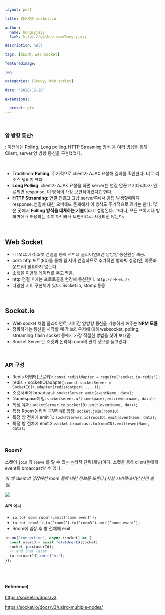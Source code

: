 ```yaml
---
layout: post

title: 웹소켓과 socket.io

author: 
  name: hungryjayy
  link: https://github.com/hungryjayy

description: null

tags: [웹소켓, web socket]

featuredImage: 

img: 

categories: [Study, Web socket]

date: '2020-12-28'

extensions:

  preset: gfm
---
```


<br>

### 양 방향 통신?
: 이전에는 Polling, Long polling, HTTP Streaming 방식 등 여러 방법을 통해 Client, server 양 방향 통신을 구현했었다.

<br>

* Traditional **Polling**: 주기적으로 client가 AJAX 요청해 결과를 확인한다. 너무 리소스 낭비가 크다.
* **Long Polling**: client가 AJAX 요청을 하면 server는 연결 안끊고 기다리다가 완료되면 response. 이 방식이 가장 보편적이었다고 한다.
* **HTTP Streaming**: 연결 안끊고 그냥 server쪽에서 응답 발생할때마다 response. 연결에 대한 오버헤드 존재해서 이 방식도 주기적으로 끊기는 한다. 많은 곳에서 **Polling 방식을 대체하는 기술**이라고 설명된다. 그러나, 모든 프록시나 방화벽에서 허용되는 것이 아니라서 보편적으로 사용되진 않는다.

<br>

## Web Socket
* HTML5에서 소켓 연결을 통해 서버와 클라이언트간 양방향 통신환경 제공.
* port: http 포트(80)를 통해 웹 서버 연결하므로 추가적인 방화벽 설정(인, 아웃바운드)이 필요하지 않는다.
* 소켓을 이용해 데이터를 주고 받음.
* http 연결 후에는 프로토콜을 변경해 통신한다. `http://` → `ws://`
* 다양한 서버 구현체가 있다. Socket.io, stomp 등등

<br>


## Socket.io

* Web socket 처럼 클라이언트, 서버간 양방향 통신을 가능하게 해주는 **NPM 모듈**
* 정확하게는 통신을 시작할 때 각 브라우저에 대해 websocket, polling, streaming, flash socket 등에서 가장 적절한 방법을 찾아 보내줌
* Socket Server는 소켓과 논리적 room의 관계 정보를 들고있다.

<br>

### API 구성

 * Redis 어댑터(브로커): `const redisAdapter = require('socket.io-redis');`
 * redis + socketIO(adapter): `const sockerServer = SocketIO().adapter(redisAdatper( ... ));`
 * 소켓서버에 broadcast: `socketServer.emit(eventName, data);`
 * Namespace지정: `socketServer.of(nameSpace),emit(eventName, data);`
 * 특정 유저: `socketServer.to(socketID).emit(eventName, data);`
 * 특정 Room(논리적 구별단위) 입장: `socket.join(roomID)`
 * 특정 방 전체에 emit 1.: `socketServer.io(roomID).emit(eventName, data);`
 * 특정 방 전체에 emit 2.:`socket.broadcast.to(roomID).emit(eventName, data);`

<br>

### Room?

소켓이 `join` 과 `leave` 를 할 수 있는 논리적 단위(채널)이다. 소켓을 통해 client들에게 event를 broadcast할 수 있다.<br>

  *이 때 client의 입장에선 room 들에 대한 정보를 모른다.(사실 서버쪽에서만 신경 쓸 일)*
<br>

<img src = "https://hungryjayy.github.io/assets/img/Web_Socket/room.png">

<br>

#### API 예시

* `io.to(‘some room’).emit(‘some event’);`
* `io.to(‘room1’).to(‘room2’).to(‘room3’).emit(‘some event’);`
* Room에 입장 후 방 전체에 emit

```javascript
io.on('connection', async (socket) => {
  const userId = await fetchUserId(socket);
  socket.join(userId);
  // and then later
  io.to(userId).emit('hi');
});

```
<br><br>

#### Reference)

https://socket.io/docs/v3

https://socket.io/docs/v3/using-multiple-nodes/